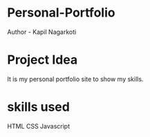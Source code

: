 # Personal-Portfolio
Author - Kapil Nagarkoti<br>

# Project Idea 
It is my personal portfolio site to show my skills. <br>
# skills used 
HTML
CSS
Javascript
